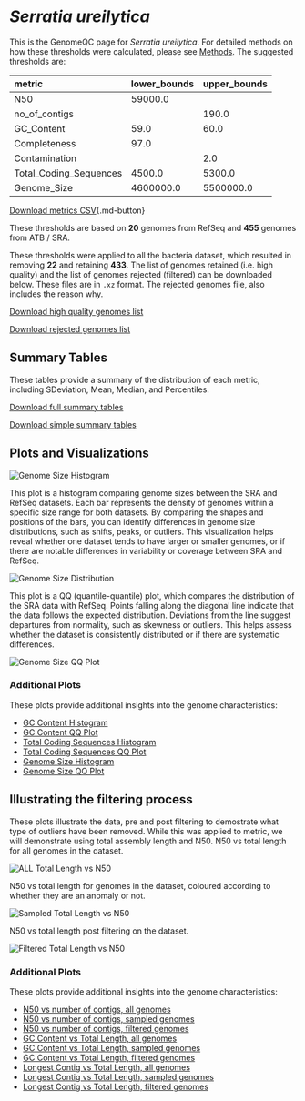 # *Serratia ureilytica*

This is the GenomeQC page for *Serratia ureilytica*. For detailed methods on how these thresholds were calculated, please see [Methods](../../methods.md).
The suggested thresholds are: 

| metric                 | lower_bounds   | upper_bounds   |
|:-----------------------|:---------------|:---------------|
| N50                    | 59000.0        |                |
| no_of_contigs          |                | 190.0          |
| GC_Content             | 59.0           | 60.0           |
| Completeness           | 97.0           |                |
| Contamination          |                | 2.0            |
| Total_Coding_Sequences | 4500.0         | 5300.0         |
| Genome_Size            | 4600000.0      | 5500000.0      |

[Download metrics CSV](Serratia_ureilytica_metrics.csv){.md-button}


These thresholds are based on **20** genomes from RefSeq and **455** genomes from ATB / SRA.

These thresholds were applied to all the bacteria dataset, which resulted in removing **22** and retaining **433**.
The list of genomes retained (i.e. high quality) and the list of genomes rejected (filtered) can be downloaded below. These files are in `.xz` format. The rejected genomes file, also includes the reason why.

[Download high quality genomes list](Serratia_ureilytica_high_quality_genomes.csv.xz)


[Download rejected genomes list](Serratia_ureilytica_filtered_out_genomes.csv.xz)



## Summary Tables
These tables provide a summary of the distribution of each metric, including SDeviation, Mean, Median, and Percentiles.

[Download full summary tables](summary.csv)

[Download simple summary tables](selected_summary.csv)

## Plots and Visualizations

![Genome Size Histogram](Genome_Size_refseq_histogram_kde.png)

This plot is a histogram comparing genome sizes between the SRA and RefSeq datasets. Each bar represents the density of genomes within a specific size range for both datasets. By comparing the shapes and positions of the bars, you can identify differences in genome size distributions, such as shifts, peaks, or outliers. This visualization helps reveal whether one dataset tends to have larger or smaller genomes, or if there are notable differences in variability or coverage between SRA and RefSeq.

![Genome Size Distribution](Genome_Size_refseq_histogram_kde.png)

This plot is a QQ (quantile-quantile) plot, which compares the distribution of the SRA data with RefSeq. Points falling along the diagonal line indicate that the data follows the expected distribution. Deviations from the line suggest departures from normality, such as skewness or outliers. This helps assess whether the dataset is consistently distributed or if there are systematic differences.

![Genome Size QQ Plot](Genome_Size_refseq_qqplot.png)

### Additional Plots

These plots provide additional insights into the genome characteristics:

- [GC Content Histogram](GC_Content_refseq_histogram_kde.png)
- [GC Content QQ Plot](GC_Content_refseq_qqplot.png)
- [Total Coding Sequences Histogram](Total_Coding_Sequences_refseq_histogram_kde.png)
- [Total Coding Sequences QQ Plot](Total_Coding_Sequences_refseq_qqplot.png)
- [Genome Size Histogram](Genome_Size_refseq_histogram_kde.png)
- [Genome Size QQ Plot](Genome_Size_refseq_qqplot.png)
## Illustrating the filtering process
These plots illustrate the data, pre and post filtering to demostrate what type of outliers have been removed. While this was applied to metric, we will demonstrate using total assembly length and N50.
N50 vs total length for all genomes in the dataset.

![ALL Total Length vs N50](Serratia_ureilytica_all_total_length_N50.png)

N50 vs total length for genomes in the dataset, coloured according to whether they are an anomaly or not.

![Sampled Total Length vs N50](Serratia_ureilytica_sample_total_length_N50.png)

N50 vs total length post filtering on the dataset.

![Filtered Total Length vs N50](Serratia_ureilytica_filt_total_length_N50.png)

### Additional Plots

These plots provide additional insights into the genome characteristics:

- [N50 vs number of contigs, all genomes](Serratia_ureilytica_all_N50_number.png)
- [N50 vs number of contigs, sampled genomes](Serratia_ureilytica_sample_N50_number.png)
- [N50 vs number of contigs, filtered genomes](Serratia_ureilytica_filt_N50_number.png)
- [GC Content vs Total Length, all genomes](Serratia_ureilytica_all_total_length_GC_Content.png)
- [GC Content vs Total Length, sampled genomes](Serratia_ureilytica_sample_total_length_GC_Content.png)
- [GC Content vs Total Length, filtered genomes](Serratia_ureilytica_filt_total_length_GC_Content.png)
- [Longest Contig vs Total Length, all genomes](Serratia_ureilytica_all_total_length_longest.png)
- [Longest Contig vs Total Length, sampled genomes](Serratia_ureilytica_sample_total_length_longest.png)
- [Longest Contig vs Total Length, filtered genomes](Serratia_ureilytica_filt_total_length_longest.png)
